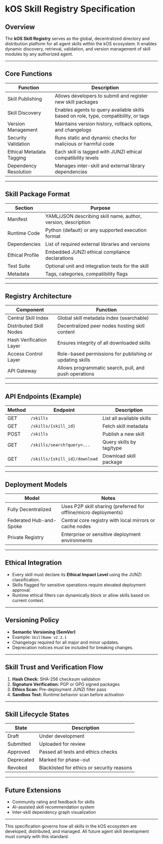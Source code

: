 # kOS Skill Registry Specification

## Overview
The **kOS Skill Registry** serves as the global, decentralized directory and distribution platform for all agent skills within the kOS ecosystem. It enables dynamic discovery, retrieval, validation, and version management of skill modules by any authorized agent.

---

## Core Functions

| Function             | Description                                                  |
|-------------------- |------------------------------------------------------------- |
| Skill Publishing     | Allows developers to submit and register new skill packages  |
| Skill Discovery      | Enables agents to query available skills based on role, type, compatibility, or tags |
| Version Management   | Maintains version history, rollback options, and changelogs   |
| Security Validation  | Runs static and dynamic checks for malicious or harmful code |
| Ethical Metadata Tagging | Each skill is tagged with JUNZI ethical compatibility levels |
| Dependency Resolution | Manages inter-skill and external library dependencies        |

---

## Skill Package Format

| Section              | Purpose                                         |
|-------------------- |----------------------------------------------- |
| Manifest             | YAML/JSON describing skill name, author, version, description |
| Runtime Code         | Python (default) or any supported execution format |
| Dependencies         | List of required external libraries and versions |
| Ethical Profile      | Embedded JUNZI ethical compliance declarations |
| Test Suite           | Optional unit and integration tests for the skill |
| Metadata             | Tags, categories, compatibility flags          |

---

## Registry Architecture

| Component           | Function                                       |
|------------------- |--------------------------------------------- |
| Central Skill Index | Global skill metadata index (searchable)     |
| Distributed Skill Nodes | Decentralized peer nodes hosting skill content |
| Hash Verification Layer | Ensures integrity of all downloaded skills |
| Access Control Layer | Role-based permissions for publishing or updating skills |
| API Gateway          | Allows programmatic search, pull, and push operations |

---

## API Endpoints (Example)

| Method | Endpoint                   | Description                |
|------ |--------------------------- |-------------------------- |
| GET   | `/skills`                   | List all available skills |
| GET   | `/skills/{skill_id}`        | Fetch skill metadata      |
| POST  | `/skills`                   | Publish a new skill       |
| GET   | `/skills/search?query=...`  | Query skills by tag/type  |
| GET   | `/skills/{skill_id}/download` | Download skill package    |

---

## Deployment Models

| Model              | Notes                                              |
|------------------ |-------------------------------------------------- |
| Fully Decentralized | Uses P2P skill sharing (preferred for offline/micro deployments) |
| Federated Hub-and-Spoke | Central core registry with local mirrors or cache nodes |
| Private Registry   | Enterprise or sensitive deployment environments |

---

## Ethical Integration

- Every skill must declare its **Ethical Impact Level** using the JUNZI classification.
- Skills flagged for sensitive operations require elevated deployment approval.
- Runtime ethical filters can dynamically block or allow skills based on current context.

---

## Versioning Policy

- **Semantic Versioning (SemVer)**
- Example: `SkillName v2.3.1`
- Changelogs required for all major and minor updates.
- Deprecation notices must be included for breaking changes.

---

## Skill Trust and Verification Flow

1. **Hash Check:** SHA-256 checksum validation
2. **Signature Verification:** PGP or GPG signed packages
3. **Ethics Scan:** Pre-deployment JUNZI filter pass
4. **Sandbox Test:** Runtime behavior scan before activation

---

## Skill Lifecycle States

| State          | Description                            |
|------------- |-------------------------------------- |
| Draft          | Under development                    |
| Submitted      | Uploaded for review                  |
| Approved       | Passed all tests and ethics checks   |
| Deprecated     | Marked for phase-out                |
| Revoked        | Blacklisted for ethics or security reasons |

---

## Future Extensions

- Community rating and feedback for skills
- AI-assisted skill recommendation system
- Inter-skill dependency graph visualization

---

This specification governs how all skills in the kOS ecosystem are developed, distributed, and managed. All future agent skill development must comply with this standard.

